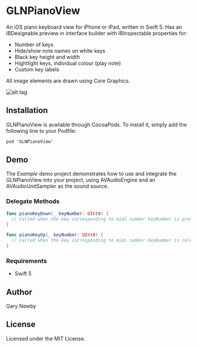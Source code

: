 GLNPianoView
============
An iOS piano keyboard view for iPhone or iPad, written in Swift 5. 
Has an IBDesignable preview in interface builder with IBInspectable properties for:
- Number of keys
- Hide/show note names on white keys
- Black key height and width
- Hightlight keys, individual colour (play note)
- Custom key labels

All image elements are drawn using Core Graphics. 

![alt tag](https://github.com/garynewby/GLNPianoView/raw/master/screen.png)


## Installation

GLNPianoView is available through CocoaPods. To install it, simply add the following line to your Podfile:

```swift
pod 'GLNPianoView'
```

## Demo

The <i>Example</i> demo project demonstrates how to use and integrate the GLNPianoView into your project, using AVAudioEngine and an AVAudioUnitSampler as the sound source.


### Delegate Methods

```swift
func pianoKeyDown(_ keyNumber: UInt8) {
  // Called when the key corresponding to midi number keyNumber is pressed
}

func pianoKeyUp(_ keyNumber: UInt8) {
  // Called when the key corresponding to midi number keyNumber is released
}
```

### Requirements

- Swift 5

## Author

Gary Newby

## License

Licensed under the MIT License.

